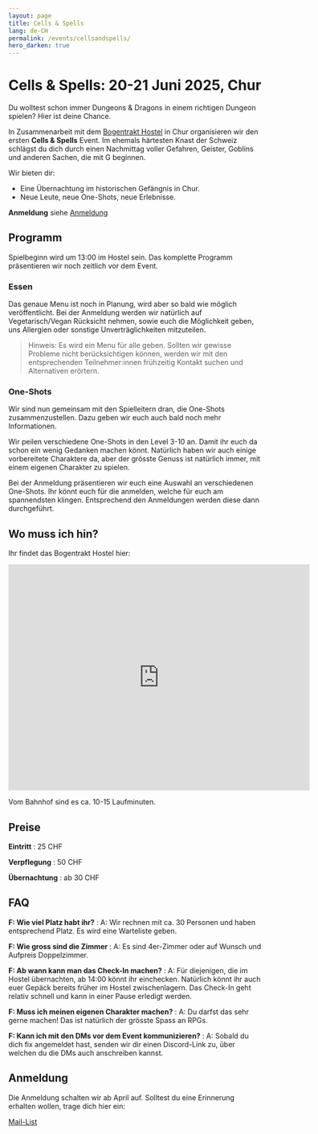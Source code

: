```yaml
---
layout: page
title: Cells & Spells
lang: de-CH
permalink: /events/cellsandspells/
hero_darken: true
---
```


# Cells & Spells: 20-21 Juni 2025, Chur

Du wolltest schon immer Dungeons & Dragons in einem richtigen Dungeon spielen? Hier ist deine Chance.

In Zusammenarbeit mit dem [Bogentrakt Hostel](https://www.bogentrakt.ch/) in Chur organisieren wir den ersten **Cells & Spells** Event. Im ehemals härtesten Knast der Schweiz schlägst du dich durch einen Nachmittag voller Gefahren, Geister, Goblins und anderen Sachen, die mit G beginnen.

Wir bieten dir:

- Eine Übernachtung im historischen Gefängnis in Chur.
- Neue Leute, neue One-Shots, neue Erlebnisse.

**Anmeldung** siehe [Anmeldung](#anmeldung)

## Programm

Spielbeginn wird um 13:00 im Hostel sein. Das komplette Programm präsentieren wir noch zeitlich vor dem Event.

### Essen

Das genaue Menu ist noch in Planung, wird aber so bald wie möglich veröffentlicht. Bei der Anmeldung werden wir natürlich auf Vegetarisch/Vegan Rücksicht nehmen, sowie euch die Möglichkeit geben, uns Allergien oder sonstige Unverträglichkeiten mitzuteilen.

> Hinweis: Es wird ein Menu für alle geben. Sollten wir gewisse Probleme nicht berücksichtigen können, werden wir mit den entsprechenden Teilnehmer:innen frühzeitig Kontakt suchen und Alternativen erörtern.

### One-Shots

Wir sind nun gemeinsam mit den Spielleitern dran, die One-Shots zusammenzustellen. Dazu geben wir euch auch bald noch mehr Informationen.

Wir peilen verschiedene One-Shots in den Level 3-10 an. Damit ihr euch da schon ein wenig Gedanken machen könnt. Natürlich haben wir auch einige vorbereitete Charaktere da, aber der grösste Genuss ist natürlich immer, mit einem eigenen Charakter zu spielen.

Bei der Anmeldung präsentieren wir euch eine Auswahl an verschiedenen One-Shots. Ihr könnt euch für die anmelden, welche für euch am spannendsten klingen. Entsprechend den Anmeldungen werden diese dann durchgeführt.

## Wo muss ich hin?

Ihr findet das Bogentrakt Hostel hier:

<iframe src="https://www.google.com/maps/embed?pb=!1m18!1m12!1m3!1d678.5411634009714!2d9.534053037393207!3d46.84904634796565!2m3!1f0!2f0!3f0!3m2!1i1024!2i768!4f13.1!3m3!1m2!1s0x4784c7c7e13f4cef%3A0xea89ab6dcb983273!2sBogentrakt!5e0!3m2!1sde!2sch!4v1728415404319!5m2!1sde!2sch" width="600" height="450" style="border:0;" allowfullscreen="" loading="lazy" referrerpolicy="no-referrer-when-downgrade"></iframe>

Vom Bahnhof sind es ca. 10-15 Laufminuten.

## Preise

**Eintritt**
: 25 CHF

**Verpflegung**
: 50 CHF

**Übernachtung**
: ab 30 CHF

## FAQ

**F: Wie viel Platz habt ihr?**
: A: Wir rechnen mit ca. 30 Personen und haben entsprechend Platz. Es wird eine Warteliste geben.

**F: Wie gross sind die Zimmer**
: A: Es sind 4er-Zimmer oder auf Wunsch und Aufpreis Doppelzimmer.

**F: Ab wann kann man das Check-In machen?**
: A: Für diejenigen, die im Hostel übernachten, ab 14:00 könnt ihr einchecken. Natürlich könnt ihr auch euer Gepäck bereits früher im Hostel zwischenlagern. Das Check-In geht relativ schnell und kann in einer Pause erledigt werden.

**F: Muss ich meinen eigenen Charakter machen?**
: A: Du darfst das sehr gerne machen! Das ist natürlich der grösste Spass an RPGs.

**F: Kann ich mit den DMs vor dem Event kommunizieren?**
: A: Sobald du dich fix angemeldet hast, senden wir dir einen Discord-Link zu, über welchen du die DMs auch anschreiben kannst.

## Anmeldung

Die Anmeldung schalten wir ab April auf. Solltest du eine Erinnerung erhalten wollen, trage dich hier ein:

[Mail-List](https://forms.gle/jeCBcTw16795h9iY8)